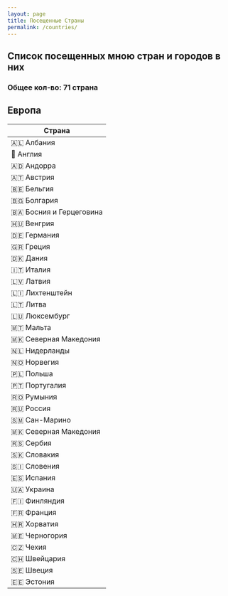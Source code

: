 ```yaml
---
layout: page
title: Посещенные Страны
permalink: /countries/
---
```


## Список посещенных мною стран и городов в них
### Общее кол-во: 71 страна

## Европа
| Страна                  |
|-------------------------|
| 🇦🇱 Албания              |
| 🏴󠁧󠁢󠁥󠁮󠁧󠁿 Англия                |
| 🇦🇩 Андорра              |
| 🇦🇹 Австрия              |
| 🇧🇪 Бельгия              |
| 🇧🇬 Болгария             |
| 🇧🇦 Босния и Герцеговина |
| 🇭🇺 Венгрия              |
| 🇩🇪 Германия             |
| 🇬🇷 Греция               |
| 🇩🇰 Дания                |
| 🇮🇹 Италия               |
| 🇱🇻 Латвия               |
| 🇱🇮 Лихтенштейн          |
| 🇱🇹 Литва                |
| 🇱🇺 Люксембург           |
| 🇲🇹 Мальта               |
| 🇲🇰 Северная Македония   |
| 🇳🇱 Нидерланды           |
| 🇳🇴 Норвегия             |
| 🇵🇱 Польша               |
| 🇵🇹 Португалия           |
| 🇷🇴 Румыния              |
| 🇷🇺 Россия               |
| 🇸🇲 Сан-Марино           |
| 🇲🇰 Северная Македония   |
| 🇷🇸 Сербия               |
| 🇸🇰 Словакия             |
| 🇸🇮 Словения             |
| 🇪🇸 Испания              |
| 🇺🇦 Украина              |
| 🇫🇮 Финляндия            |
| 🇫🇷 Франция              |
| 🇭🇷 Хорватия             |
| 🇲🇪 Черногория           |
| 🇨🇿 Чехия                |
| 🇨🇭 Швейцария            |
| 🇸🇪 Швеция               |
| 🇪🇪 Эстония              |